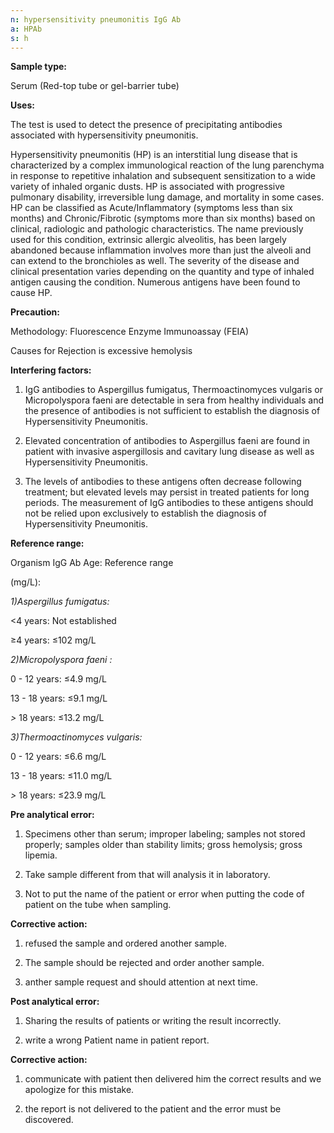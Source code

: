 ```yaml
---
n: hypersensitivity pneumonitis IgG Ab
a: HPAb
s: h
---
```



__Sample type:__

Serum (Red-top tube or gel-barrier tube)

__Uses:__

The test is used to detect the presence of precipitating antibodies associated with hypersensitivity pneumonitis.

Hypersensitivity pneumonitis (HP) is an interstitial lung disease that is characterized by a complex immunological reaction of the lung parenchyma in response to repetitive inhalation and subsequent sensitization to a wide variety of inhaled organic dusts. HP is associated with progressive pulmonary disability, irreversible lung damage, and mortality in some cases. HP can be classified as Acute/Inflammatory (symptoms less than six months) and Chronic/Fibrotic (symptoms more than six months) based on clinical, radiologic and pathologic characteristics.  The name previously used for this condition, extrinsic allergic alveolitis, has been largely abandoned because inflammation involves more than just the alveoli and can extend to the bronchioles as well. The severity of the disease and clinical presentation varies depending on the quantity and type of inhaled antigen causing the condition. Numerous antigens have been found to cause HP.

__Precaution:__

Methodology: Fluorescence Enzyme Immunoassay (FEIA)

Causes for Rejection is excessive hemolysis


__Interfering factors:__

1)	IgG antibodies to Aspergillus fumigatus, Thermoactinomyces vulgaris or Micropolyspora faeni are detectable in sera from healthy individuals and the presence of antibodies is not sufficient to establish the diagnosis of Hypersensitivity Pneumonitis.

2)	Elevated concentration of antibodies to Aspergillus faeni are found in patient with invasive aspergillosis and cavitary lung disease as well as Hypersensitivity Pneumonitis. 

3)	The levels of antibodies to these antigens often decrease following treatment; but elevated levels may persist in treated patients for long periods. The measurement of IgG antibodies to these antigens should not be relied upon exclusively to establish the diagnosis of Hypersensitivity Pneumonitis.

__Reference range:__

Organism IgG Ab Age: Reference range

(mg/L):

_1)Aspergillus fumigatus:_

 <4 years: Not established

≥4 years: ≤102 mg/L

_2)Micropolyspora faeni :_

0 - 12 years: ≤4.9 mg/L

13 - 18 years: ≤9.1 mg/L

_>_ 18 years: ≤13.2 mg/L

_3)Thermoactinomyces vulgaris:_

0 - 12 years: ≤6.6 mg/L

13 - 18 years: ≤11.0 mg/L

_>_ 18 years: ≤23.9 mg/L







__Pre analytical error:__ 

1)	Specimens other than serum; improper labeling; samples not stored properly; samples older than stability limits; gross hemolysis; gross lipemia.

2)	Take sample different from that will analysis it in laboratory. 

3)	Not to put the name of the patient or error when putting the code of patient on the tube when sampling.

__Corrective action:__ 

1)	refused the sample and ordered another sample.

2)	The sample should be rejected and order another sample. 

3)	anther sample request and should attention at next time.
 

__Post analytical error:__

1)	Sharing the results of patients or writing the result incorrectly.

2)	write a wrong Patient name   in patient report.

__Corrective action:__

1)	communicate with patient then delivered him the correct results   and   we apologize for this mistake.

2)	the report is not delivered to the patient and the error must be discovered.
